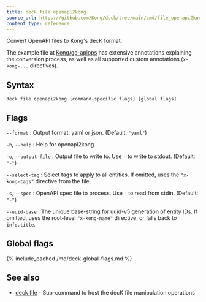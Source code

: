 ```yaml
---
title: deck file openapi2kong
source_url: https://github.com/Kong/deck/tree/main/cmd/file_openapi2kong.go
content_type: reference
---
```


Convert OpenAPI files to Kong's decK format.

The example file at [Kong/go-apiops](https://github.com/Kong/go-apiops/blob/main/docs/learnservice_oas.yaml)
has extensive annotations explaining the conversion process, as well as all supported 
custom annotations (`x-kong-...` directives).

## Syntax

```
deck file openapi2kong [command-specific flags] [global flags]
```

## Flags

`--format`
:  Output format: yaml or json. (Default: `"yaml"`)

`-h`, `--help`
:  Help for openapi2kong.

`-o`, `--output-file`
:  Output file to write to. Use `-` to write to stdout. (Default: `"-"`)

`--select-tag`
:  Select tags to apply to all entities. If omitted, uses the `"x-kong-tags"`
directive from the file.

`-s`, `--spec`
:  OpenAPI spec file to process. Use `-` to read from stdin. (Default: `"-"`)

`--uuid-base`
:  The unique base-string for uuid-v5 generation of entity IDs. If omitted,
uses the root-level `"x-kong-name"` directive, or falls back to `info.title`.

## Global flags

{% include_cached /md/deck-global-flags.md %}

## See also

* [deck file](/deck/{{page.kong_version}}/reference/deck_file)	 - Sub-command to host the decK file manipulation operations

